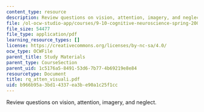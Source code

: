 ```yaml
---
content_type: resource
description: Review questions on vision, attention, imagery, and neglect.
file: /ol-ocw-studio-app/courses/9-10-cognitive-neuroscience-spring-2006/b966b95a3bd14337ea3be90a1c25f1cc_rq_atten_visuali.pdf
file_size: 54477
file_type: application/pdf
learning_resource_types: []
license: https://creativecommons.org/licenses/by-nc-sa/4.0/
ocw_type: OCWFile
parent_title: Study Materials
parent_type: CourseSection
parent_uid: 1c5176a5-8491-53d6-7b77-4b69219e8e84
resourcetype: Document
title: rq_atten_visuali.pdf
uid: b966b95a-3bd1-4337-ea3b-e90a1c25f1cc
---
```

Review questions on vision, attention, imagery, and neglect.